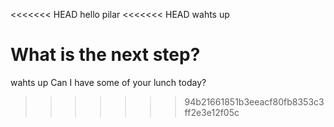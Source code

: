 <<<<<<< HEAD
hello pilar
<<<<<<< HEAD
wahts up 

What is the next step?
=======
wahts up
Can I have some of your lunch today?
>>>>>>> 94b21661851b3eeacf80fb8353c3ff2e3e12f05c
